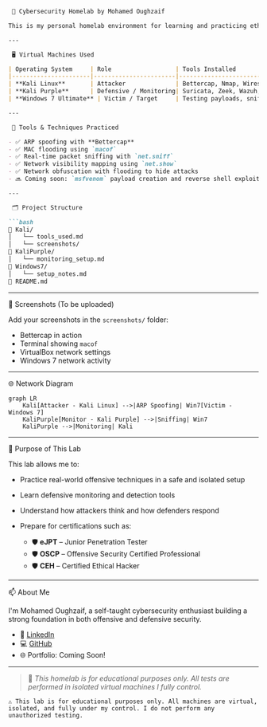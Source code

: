 ````markdown
 🧪 Cybersecurity Homelab by Mohamed Oughzaif

This is my personal homelab environment for learning and practicing ethical hacking, penetration testing, and network monitoring using virtual machines.

---

 🖥️ Virtual Machines Used

| Operating System     | Role                  | Tools Installed                                        |
|----------------------|-----------------------|--------------------------------------------------------|
| **Kali Linux**       | Attacker              | Bettercap, Nmap, Wireshark, (planned: Metasploit)     |
| **Kali Purple**      | Defensive / Monitoring| Suricata, Zeek, Wazuh, CyberChef                       |
| **Windows 7 Ultimate** | Victim / Target     | Testing payloads, sniffing, spoofing, network analysis |

---

 🧰 Tools & Techniques Practiced

- ✅ ARP spoofing with **Bettercap**
- ✅ MAC flooding using `macof`
- ✅ Real-time packet sniffing with `net.sniff`
- ✅ Network visibility mapping using `net.show`
- ✅ Network obfuscation with flooding to hide attacks
- 🔜 Coming soon: `msfvenom` payload creation and reverse shell exploitation

---

 🗂️ Project Structure

```bash
📁 Kali/
│   └── tools_used.md
│   └── screenshots/
📁 KaliPurple/
│   └── monitoring_setup.md
📁 Windows7/
│   └── setup_notes.md
📄 README.md
````

---

 📸 Screenshots (To be uploaded)

Add your screenshots in the `screenshots/` folder:

* Bettercap in action
* Terminal showing `macof`
* VirtualBox network settings
* Windows 7 network activity

---

 🌐 Network Diagram

```mermaid
graph LR
    Kali[Attacker - Kali Linux] -->|ARP Spoofing| Win7[Victim - Windows 7]
    KaliPurple[Monitor - Kali Purple] -->|Sniffing| Win7
    KaliPurple -->|Monitoring| Kali
```

---

 🎯 Purpose of This Lab

This lab allows me to:

* Practice real-world offensive techniques in a safe and isolated setup
* Learn defensive monitoring and detection tools
* Understand how attackers think and how defenders respond
* Prepare for certifications such as:

  * 🛡️ **eJPT** – Junior Penetration Tester
  * 🛡️ **OSCP** – Offensive Security Certified Professional
  * 🛡️ **CEH** – Certified Ethical Hacker

---

 📫 About Me

I'm Mohamed Oughzaif, a self-taught cybersecurity enthusiast building a strong foundation in both offensive and defensive security.

* 💼 [LinkedIn](https://www.linkedin.com/in/mohamad-oughzaif-a6406a246/)
* 💻 [GitHub](https://github.com/oughzaif)
* 🌐 Portfolio: Coming Soon!

---

> 🧠 *This homelab is for educational purposes only. All tests are performed in isolated virtual machines I fully control.*

```
⚠️ This lab is for educational purposes only. All machines are virtual, isolated, and fully under my control. I do not perform any unauthorized testing.
